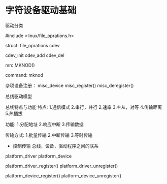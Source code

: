 <link href="../../../css/style.css" rel="stylesheet" type="text/css" />


# 字符设备驱动基础
驱动分类



#include <linux/file_oprations.h>

struct:
file_oprations
cdev


cdev_init
cdev_add
cdev_del

mrc
MKNOD()

command:
mknod


杂项设备注册：
misc_device
misc_register()
misc_deregister()


总线驱动模型

总线特点与功能
特点:
1.通信模式
2.串行，并行
2.速率
3.主从，对等
4.传输距离
5.热插拔

功能:
1.分配地址
2.响应中断
3.传输数据

传输方式:
1.批量传输
2.中断传输
3.等时传输
* 控制传输
总线，设备，驱动程序之间的联系

platform_driver
platform_device

platform_driver_register()
platform_driver_unregister()

platform_device_register()
platform_device_unregister()

